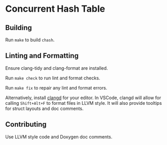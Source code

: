 # Concurrent Hash Table

## Building

Run `make` to build `chash`.

## Linting and Formatting

Ensure clang-tidy and clang-format are installed.

Run `make check` to run lint and format checks.

Run `make fix` to repair any lint and format errors.

Alternatively, install [clangd](https://clangd.llvm.org/installation.html) for your editor.
In VSCode, clangd will allow for calling `Shift+Alt+F` to format files in LLVM style.
It will also provide tooltips for struct layouts and doc comments.

## Contributing

Use LLVM style code and Doxygen doc comments.
